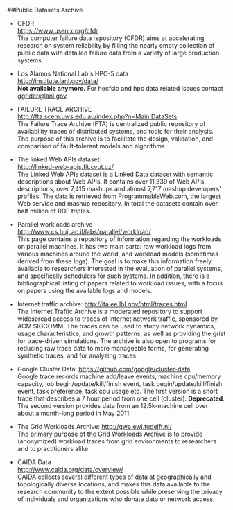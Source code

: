 ##Public Datasets Archive


- CFDR  
https://www.usenix.org/cfdr  
The computer failure data repository (CFDR) aims at accelerating research on system reliability by filling the nearly empty collection of public data with detailed failure data from a variety of large production systems.


- Los Alamos National Lab's HPC-5 data  
http://institute.lanl.gov/data/  
**Not available anymore.** For hecfsio and hpc data related issues contact ggrider@lanl.gov.


- FAILURE TRACE ARCHIVE  
http://fta.scem.uws.edu.au/index.php?n=Main.DataSets  
The Failure Trace Archive (FTA) is centralized public repository of availability traces of distributed systems, and tools for their analysis. The purpose of this archive is to facilitate the design, validation, and comparison of fault-tolerant models and algorithms.


- The linked Web APIs dataset  
http://linked-web-apis.fit.cvut.cz/  
The Linked Web APIs dataset is a Linked Data dataset with semantic descriptions about Web APIs. It contains over 11,339 of Web APIs descriptions, over 7,415 mashups and almost 7,717 mashup developers' profiles. The data is retrieved from ProgrammableWeb.com, the largest Web service and mashup repository. In total the datasets contain over half million of RDF triples.

- Parallel workloads archive  
http://www.cs.huji.ac.il/labs/parallel/workload/  
This page contains a repository of information regarding the workloads on parallel machines. It has two main parts: raw workload logs from various machines around the world, and workload models (sometimes derived from these logs). The goal is to make this information freely available to researchers interested in the evaluation of parallel systems, and specifically schedulers for such systems. In addition, there is a bibliographical listing of papers related to workload issues, with a focus on papers using the available logs and models.


- Internet traffic archive: http://ita.ee.lbl.gov/html/traces.html  
The Internet Traffic Archive is a moderated repository to support widespread access to traces of Internet network traffic, sponsored by ACM SIGCOMM. The traces can be used to study network dynamics, usage characteristics, and growth patterns, as well as providing the grist for trace-driven simulations. The archive is also open to programs for reducing raw trace data to more manageable forms, for generating synthetic traces, and for analyzing traces. 


- Google Cluster Data: https://github.com/google/cluster-data  
Google trace records machine add/leave events, machine cpu/memory capacity, job begin/update/kill/finish event, task begin/update/kill/finish event, task preference, task cpu usage etc. The first version is a short trace that describes a 7 hour period from one cell (cluster). **Deprecated**. The second version provides data from an 12.5k-machine cell over about a month-long period in May 2011.


- The Grid Workloads Archive: http://gwa.ewi.tudelft.nl/  
The primary purpose of the Grid Workloads Archive is to provide (anonymized) workload traces from grid environments to researchers and to practitioners alike.


- CAIDA Data  
http://www.caida.org/data/overview/  
CAIDA collects several different types of data at geographically and topologically diverse locations, and makes this data available to the research community to the extent possible while preserving the privacy of individuals and organizations who donate data or network access.

